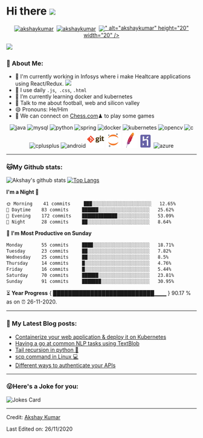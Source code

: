# Hi there <img src="https://github.com/TheDudeThatCode/TheDudeThatCode/blob/master/Assets/Hi.gif" width="29px">
<p align="center">
<a href="https://twitter.com/abracadabra1769" target="blank"><img align="center" src="https://cdn.jsdelivr.net/npm/simple-icons@3.0.1/icons/twitter.svg" alt="akshaykumar" height="20" width="20" /></a>&nbsp;
<a href="https://www.linkedin.com/in/akshaykumar13/" target="blank"><img align="center" src="https://cdn.jsdelivr.net/npm/simple-icons@3.0.1/icons/linkedin.svg" alt="akshaykumar" height="20" width="20" /></a>&nbsp;
<a href="https://www.imakshaykumar.com/" target="blank"><img align="center" src="<svg role="img" viewBox="0 0 24 24" xmlns="http://www.w3.org/2000/svg"><title>About.me</title><path d="M19.536 9.146c-1.373 0-2.133 1.014-2.294 2.116h4.608c-.125-1.05-.867-2.115-2.314-2.115m-2.26 3.617c.235 1.156 1.193 1.97 2.532 1.97.725 0 1.77-.27 2.384-.914l1.175 1.35c-1.064 1.11-2.653 1.426-3.74 1.426-2.64 0-4.697-1.906-4.697-4.606 0-2.535 1.894-4.62 4.57-4.62 2.585 0 4.5 1.98 4.5 4.604v.766h-6.723v.023zm-6.487 3.83v-5.69c0-.976-.435-1.536-1.338-1.536-.814 0-1.355.585-1.717 1.007v6.24h-2.35v-5.7c0-.976-.415-1.532-1.318-1.532-.813 0-1.375.586-1.717 1.006v6.24H0V7.505h2.35v1.15c.4-.463 1.302-1.26 2.71-1.26 1.247 0 2.096.526 2.477 1.59.524-.761 1.5-1.59 2.91-1.59 1.7 0 2.69 1.01 2.69 2.963v6.24h-2.353l.005-.007z"/></svg>" alt="akshaykumar" height="20" width="20" /></a>
</p>

![](https://camo.githubusercontent.com/992babdffd8c74a1502de375fbdf7e4d54773242/68747470733a2f2f6d656469612e67697068792e636f6d2f6d656469612f53576f536b4e36447854737a71494b4571762f67697068792e676966)

### 🤵 About Me:
- 🏦 I'm currently working in Infosys where i make Healtcare applications using React/Redux. 
      <img src="https://media.giphy.com/media/WUlplcMpOCEmTGBtBW/giphy.gif" width="30">
- 🤔 I use daily ```.js```,``` .css```, ```.html```
- 🌱 I’m currently learning docker and kubernetes
- 💬 Talk to me about football, web and silicon valley
- 😄 Pronouns: He/Him
- 👯 We can connect on [Chess.com](https://www.chess.com/member/imakshay13)♟ to play some games

<p align="center">
<img src="https://devicons.github.io/devicon/devicon.git/icons/java/java-original-wordmark.svg" alt="java" width="55" height="55"/> 
<img src="https://devicons.github.io/devicon/devicon.git/icons/mysql/mysql-original-wordmark.svg" alt="mysql" width="55" height="60"/> 
<img src="https://devicons.github.io/devicon/devicon.git/icons/python/python-original-wordmark.svg" alt="python" width="60" height="60"/>
<img src="https://www.vectorlogo.zone/logos/springio/springio-icon.svg" alt="spring" width="35" height="35"/>
<img src="https://devicons.github.io/devicon/devicon.git/icons/docker/docker-original-wordmark.svg" alt="docker" width="45" height="40"/> 
<img src="https://www.vectorlogo.zone/logos/kubernetes/kubernetes-icon.svg" alt="kubernetes" width="40" height="40"/>
<img src="https://www.vectorlogo.zone/logos/opencv/opencv-icon.svg" alt="opencv" width="40" height="40"/> 
<img src="https://devicons.github.io/devicon/devicon.git/icons/c/c-original.svg" alt="c" width="40" height="40"/> 
<img src="https://devicons.github.io/devicon/devicon.git/icons/cplusplus/cplusplus-original.svg" alt="cplusplus" width="40" height="40"/> 
<img src="https://devicons.github.io/devicon/devicon.git/icons/android/android-original-wordmark.svg" alt="android" width="40" height="40"/>
<img src="https://raw.githubusercontent.com/github/explore/80688e429a7d4ef2fca1e82350fe8e3517d3494d/topics/git/git.png" alt="GIT" width="45" height="45"/> 
<img src="https://raw.githubusercontent.com/github/explore/80688e429a7d4ef2fca1e82350fe8e3517d3494d/topics/jupyter-notebook/jupyter-notebook.png" alt="IPYNB" width="40" height="40"/> 
<img src="https://raw.githubusercontent.com/github/explore/80688e429a7d4ef2fca1e82350fe8e3517d3494d/topics/maven/maven.png" alt="MAVEN" width="40" height="40"/>
<img src="https://raw.githubusercontent.com/devicons/devicon/master/icons/heroku/heroku-plain.svg" alt="HEROKU" width="35" height="35"/> 
<img src="https://www.vectorlogo.zone/logos/microsoft_azure/microsoft_azure-icon.svg" alt="azure" width="40" height="40"/> 
</p>

---
### 🐱My Github stats:
![Akshay's github stats](https://github-readme-stats.vercel.app/api?username=imakshay13&show_icons=true&title_color=ffc857&icon_color=8ac926&text_color=daf7dc&bg_color=151515&hide=["stars"])
[![Top Langs](https://github-readme-stats.vercel.app/api/top-langs/?username=apoorvtyagi&layout=compact&text_color=daf7dc&bg_color=151515)](https://github.com/imakshay13/github-readme-stats)

<!--START_SECTION:waka-->
**I'm a Night 🦉** 

```text
🌞 Morning    41 commits     ███░░░░░░░░░░░░░░░░░░░░░░   12.65% 
🌆 Daytime    83 commits     ██████░░░░░░░░░░░░░░░░░░░   25.62% 
🌃 Evening    172 commits    █████████████░░░░░░░░░░░░   53.09% 
🌙 Night      28 commits     ██░░░░░░░░░░░░░░░░░░░░░░░   8.64%

```
📅 **I'm Most Productive on Sunday** 

```text
Monday       55 commits     ████░░░░░░░░░░░░░░░░░░░░░   18.71% 
Tuesday      23 commits     ██░░░░░░░░░░░░░░░░░░░░░░░   7.82% 
Wednesday    25 commits     ██░░░░░░░░░░░░░░░░░░░░░░░   8.5% 
Thursday     14 commits     █░░░░░░░░░░░░░░░░░░░░░░░░   4.76% 
Friday       16 commits     █░░░░░░░░░░░░░░░░░░░░░░░░   5.44% 
Saturday     70 commits     ██████░░░░░░░░░░░░░░░░░░░   23.81% 
Sunday       91 commits     ███████░░░░░░░░░░░░░░░░░░   30.95%

```



<!--END_SECTION:waka-->

⏳ **Year Progress** { ███████████████████████████▁▁▁ } 90.17 % as on ⏰ 26-11-2020.

---

### 📕 My Latest Blog posts:
<!-- BLOG-POST-LIST:START -->
- [Containerize your web application & deploy it on Kubernetes](https://apoorvtyagi.tech/containerize-your-web-application-and-deploy-it-on-kubernetes)
- [Having a go at common NLP tasks using TextBlob](https://apoorvtyagi.tech/nlp-textblob)
- [Tail recursion in python 🐍](https://apoorvtyagi.tech/tail-recursion-in-python)
- [scp command in Linux 💻](https://apoorvtyagi.tech/scp-command-in-linux)
- [Different ways to authenticate your APIs](https://apoorvtyagi.tech/different-ways-to-authenticate-your-apis)
<!-- BLOG-POST-LIST:END -->
---

### 😜Here's a Joke for you:
<img src="https://readme-jokes.vercel.app/api" alt="Jokes Card" />

----
Credit: [Akshay Kumar](https://github.com/imakshay13)

Last Edited on: 26/11/2020
